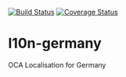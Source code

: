 [![Build Status](https://travis-ci.org/OCA/l10n-germany.svg?branch=13.0)](https://travis-ci.org/OCA/l10n-germany)
[![Coverage Status](https://coveralls.io/repos/OCA/l10n-germany/badge.png?branch=13.0)](https://coveralls.io/r/OCA/l10n-germany?branch=13.0)

# l10n-germany

OCA Localisation for Germany

